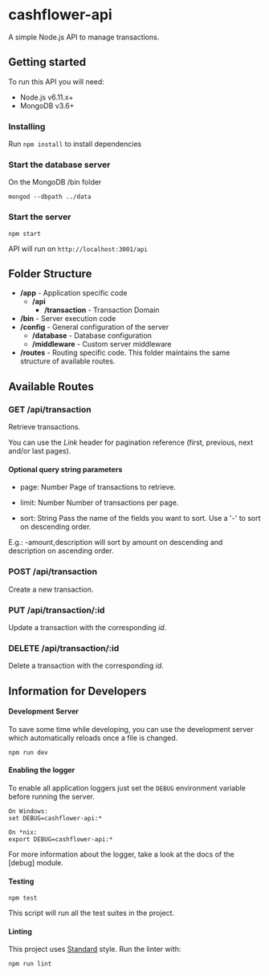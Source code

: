 # cashflower-api
A simple Node.js API to manage transactions.

## Getting started

To run this API you will need:

- Node.js v6.11.x+
- MongoDB v3.6+

### Installing

Run `npm install` to install dependencies

### Start the database server

On the MongoDB /bin folder

```
mongod --dbpath ../data
```

### Start the server

```
npm start
```

API will run on `http://localhost:3001/api`

## Folder Structure
- **/app** - Application specific code
    - **/api**
        - **/transaction** - Transaction Domain
- **/bin** - Server execution code
- **/config** - General configuration of the server
    - **/database** - Database configuration
    - **/middleware** - Custom server middleware
- **/routes** - Routing specific code. This folder maintains the same structure of available routes.

## Available Routes

### GET /api/transaction
Retrieve transactions.

You can use the *Link* header for pagination reference (first, previous, next and/or last pages).

#### Optional query string parameters
- page: Number
Page of transactions to retrieve.

- limit: Number
Number of transactions per page.

- sort: String
Pass the name of the fields you want to sort. Use a '-' to sort on descending order. 

E.g.: -amount,description will sort by amount on descending and description on ascending order.

### POST /api/transaction
Create a new transaction.

### PUT /api/transaction/:id
Update a transaction with the corresponding *id*.

### DELETE /api/transaction/:id
Delete a transaction with the corresponding *id*.

## Information for Developers

#### Development Server

To save some time while developing, you can use the development server which automatically reloads once a file is changed.

```
npm run dev
```

#### Enabling the logger

To enable all application loggers just set the `DEBUG` environment variable before running the server.

```
On Windows:
set DEBUG=cashflower-api:*

On *nix:
export DEBUG=cashflower-api:*
```

For more information about the logger, take a look at the docs of the [debug] module.

#### Testing

```
npm test
```

This script will run all the test suites in the project.

#### Linting

This project uses [Standard] style. Run the linter with:

```
npm run lint
```

[Standard]: https://standardjs.com/
